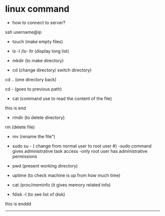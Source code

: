 # linux command

* how to connect to server?

ssh username@ip

* touch (make empty files)

* ls -l /ls- ltr  (display long list)

* mkdir  (to make directory)

* cd   (change directory/ switch directory)

cd .. (one directory back)

cd - (goes to previous path)

* cat (command use to read the content of the file)

this is end


* rmdir (to delete directory)

rm  (delete file)

* mv (rename the file")

* sudo su -  ( change from normal user to root user #) 
-sudo command gives administrative task access
-only root user has administrative permissions

* pwd  (present working directory)

* uptime (to check machine is up from how much time)

* cat /proc/meminfo  (it gives memory related info)

* fdisk -l   (to see list of disk)


this is enddd

----------
